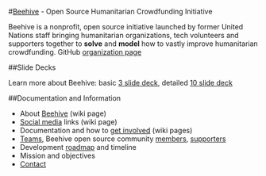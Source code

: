 #[Beehive](http://beehivengo.github.io/Beehive/) - Open Source Humanitarian Crowdfunding Initiative

Beehive is a nonprofit, open source initiative launched by former United Nations staff bringing humanitarian organizations, tech volunteers and supporters together to **solve** and **model** how to vastly improve humanitarian crowdfunding. GitHub [organization page]()

##Slide Decks

Learn more about Beehive: basic [3 slide deck](), detailed [10 slide deck]()

##Documentation and Information

* About [Beehive](https://github.com/BeehiveNGO/Beehive/wiki/Beehive) (wiki page)
* [Social media](https://github.com/BeehiveNGO/Beehive/wiki/Social-Media) links (wiki page)
* Documentation and how to [get involved](https://github.com/BeehiveNGO/Beehive/wiki/Get-Involved) (wiki pages)
* [Teams](), Beehive open source community [members](), [supporters]()
* Development [roadmap](https://github.com/BeehiveNGO/Documentation/blob/master/developmentoverview.md) and timeline
* Mission and objectives
* [Contact](https://github.com/BeehiveNGO/Beehive/wiki/Contact)
